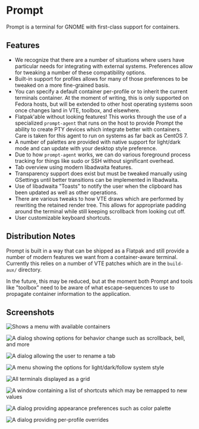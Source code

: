 # Prompt

Prompt is a terminal for GNOME with first-class support for containers.

## Features

 * We recognize that there are a number of situations where users have
   particular needs for integrating with external systems. Preferences allow
   for tweaking a number of these compatibility options.
 * Built-in support for profiles allows for many of those preferences to
   be tweaked on a more fine-grained basis.
 * You can specify a default container per-profile or to inherit the current
   terminals container. At the moment of writing, this is only supported on
   Fedora hosts, but will be extended to other host operating systems soon
   once changes land in VTE, toolbox, and elsewhere.
 * Flatpak'able without looking features! This works through the use of a
   specialized `prompt-agent` that runs on the host to provide Prompt the
   ability to create PTY devices which integrate better with containers.
   Care is taken for this agent to run on systems as far back as CentOS 7.
 * A number of palettes are provided with native support for light/dark mode
   and can update with your desktop style preference.
 * Due to how `prompt-agent` works, we can do various foreground process
   tracking for things like sudo or SSH without significant overhead.
 * Tab overview using modern libadwaita features.
 * Transparency support does exist but must be tweaked manually using GSettings
   until better transitions can be implemented in libadwaita.
 * Use of libadwaita "Toasts" to notify the user when the clipboard has been
   updated as well as other operations.
 * There are various tweaks to how VTE draws which are performed by rewriting
   the retained render tree. This allows for appropriate padding around the
   terminal while still keeping scrollback from looking cut off.
 * User customizable keyboard shortcuts.

## Distribution Notes

Prompt is built in a way that can be shipped as a Flatpak and still provide a
number of modern features we want from a container-aware terminal. Currently
this relies on a number of VTE patches which are in the `build-aux/` directory.

In the future, this may be reduced, but at the moment both Prompt and tools
like "toolbox" need to be aware of what escape-sequences to use to propagate
container information to the application.

## Screenshots

![Shows a menu with available containers](https://gitlab.gnome.org/chergert/prompt/-/raw/main/data/screenshots/containers-menu.png "Containers are automatically discovered and displayed")

![A dialog showing options for behavior change such as scrollback, bell, and more](https://gitlab.gnome.org/chergert/prompt/-/raw/main/data/screenshots/containers-menu.png "Many behaviors of the terminal may be tweaked to user preference")

![A dialog allowing the user to rename a tab](https://gitlab.gnome.org/chergert/prompt/-/raw/main/data/screenshots/rename-tab.png "You may rename a tab by providing a prefix to the title")

![A menu showing the options for light/dark/follow system style](https://gitlab.gnome.org/chergert/prompt/-/raw/main/data/screenshots/integrated-dark-mode.png "Palettes provide an integrated dark mode")

![All terminals displayed as a grid](https://gitlab.gnome.org/chergert/prompt/-/raw/main/data/screenshots/tab-overview.png "You can see an overview of your tabs at any time")

![A window containing a list of shortcuts which may be remapped to new values](https://gitlab.gnome.org/chergert/prompt/-/raw/main/data/screenshots/shortcut-editing.png "Many shortcuts may be remapped to user preference")

![A dialog providing appearance preferences such as color palette](https://gitlab.gnome.org/chergert/prompt/-/raw/main/data/screenshots/palette-selector.png "Built-in color palettes provide both dark and light mode variants")

![A dialog providing per-profile overrides](https://gitlab.gnome.org/chergert/prompt/-/raw/main/data/screenshots/edit-profile.png "Profiles allow for overriding a number of features such as default container")
